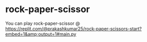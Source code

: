 # rock-paper-scissor
You can play rock-paper-scissor @ https://replit.com/@prakashkumar25/rock-paper-scissors-start?embed=1&amp;output=1#main.py
